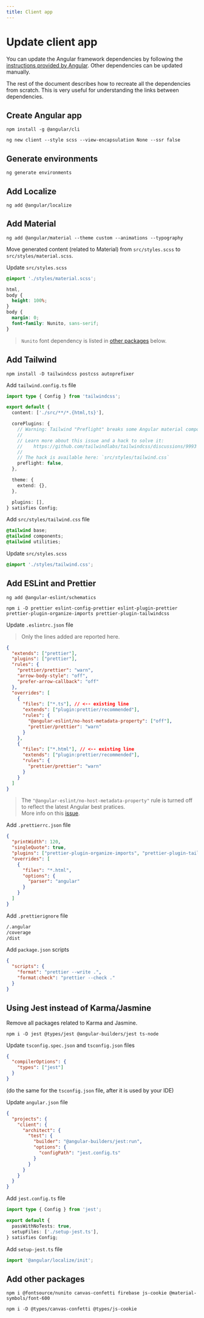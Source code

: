 ```yaml
---
title: Client app
---
```


# Update client app

You can update the Angular framework dependencies by following the [instructions provided by Angular](https://angular.dev/update).
Other dependencies can be updated manually.

The rest of the document describes how to recreate all the dependencies from scratch.
This is very useful for understanding the links between dependencies.

## Create Angular app

```shell
npm install -g @angular/cli

ng new client --style scss --view-encapsulation None --ssr false
```

## Generate environments

```shell
ng generate environments
```

## Add Localize

```shell
ng add @angular/localize
```

## Add Material

```shell
ng add @angular/material --theme custom --animations --typography
```

Move generated content (related to Material) from `src/styles.scss` to `src/styles/material.scss`.

Update `src/styles.scss`

```scss
@import './styles/material.scss';

html,
body {
  height: 100%;
}
body {
  margin: 0;
  font-family: Nunito, sans-serif;
}
```

> `Nunito` font dependency is listed in [other packages](#add-other-packages) below.

## Add Tailwind

```shell
npm install -D tailwindcss postcss autoprefixer
```

Add `tailwind.config.ts` file

```ts
import type { Config } from 'tailwindcss';

export default {
  content: ['./src/**/*.{html,ts}'],

  corePlugins: {
    // Warning: Tailwind "Preflight" breaks some Angular material components
    //
    // Learn more about this issue and a hack to solve it:
    //    https://github.com/tailwindlabs/tailwindcss/discussions/9993
    //
    // The hack is available here: `src/styles/tailwind.css`
    preflight: false,
  },

  theme: {
    extend: {},
  },

  plugins: [],
} satisfies Config;
```

Add `src/styles/tailwind.css` file

```css
@tailwind base;
@tailwind components;
@tailwind utilities;
```

Update `src/styles.scss`

```scss
@import './styles/tailwind.css';
```

## Add ESLint and Prettier

```shell
ng add @angular-eslint/schematics

npm i -D prettier eslint-config-prettier eslint-plugin-prettier prettier-plugin-organize-imports prettier-plugin-tailwindcss
```

Update `.eslintrc.json` file

> Only the lines added are reported here.

```json
{
  "extends": ["prettier"],
  "plugins": ["prettier"],
  "rules": {
    "prettier/prettier": "warn",
    "arrow-body-style": "off",
    "prefer-arrow-callback": "off"
  },
  "overrides": [
    {
      "files": ["*.ts"], // <-- existing line
      "extends": ["plugin:prettier/recommended"],
      "rules": {
        "@angular-eslint/no-host-metadata-property": ["off"],
        "prettier/prettier": "warn"
      }
    },
    {
      "files": ["*.html"], // <-- existing line
      "extends": ["plugin:prettier/recommended"],
      "rules": {
        "prettier/prettier": "warn"
      }
    }
  ]
}
```

> The `"@angular-eslint/no-host-metadata-property"` rule is turned off to reflect the latest Angular best pratices.<br />
> More info on this [issue](https://github.com/angular/angular/issues/54284).

Add `.prettierrc.json` file

```json
{
  "printWidth": 120,
  "singleQuote": true,
  "plugins": ["prettier-plugin-organize-imports", "prettier-plugin-tailwindcss"],
  "overrides": [
    {
      "files": "*.html",
      "options": {
        "parser": "angular"
      }
    }
  ]
}
```

Add `.prettierignore` file

```txt
/.angular
/coverage
/dist
```

Add `package.json` scripts

```json
{
  "scripts": {
    "format": "prettier --write .",
    "format:check": "prettier --check ."
  }
}
```

## Using Jest instead of Karma/Jasmine

Remove all packages related to Karma and Jasmine.

```shell
npm i -D jest @types/jest @angular-builders/jest ts-node
```

Update `tsconfig.spec.json` and `tsconfig.json` files

```json
{
  "compilerOptions": {
    "types": ["jest"]
  }
}
```

(do the same for the `tsconfig.json` file, after it is used by your IDE)

Update `angular.json` file

```json
{
  "projects": {
    "client": {
      "architect": {
        "test": {
          "builder": "@angular-builders/jest:run",
          "options": {
            "configPath": "jest.config.ts"
          }
        }
      }
    }
  }
}
```

Add `jest.config.ts` file

```ts
import type { Config } from 'jest';

export default {
  passWithNoTests: true,
  setupFiles: ['./setup-jest.ts'],
} satisfies Config;
```

Add `setup-jest.ts` file

```ts
import '@angular/localize/init';
```

## Add other packages

```shell
npm i @fontsource/nunito canvas-confetti firebase js-cookie @material-symbols/font-600

npm i -D @types/canvas-confetti @types/js-cookie
```
